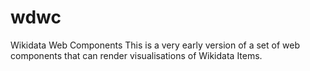 # wdwc
Wikidata Web Components
This is a very early version of a set of web components that can render visualisations of Wikidata Items.
